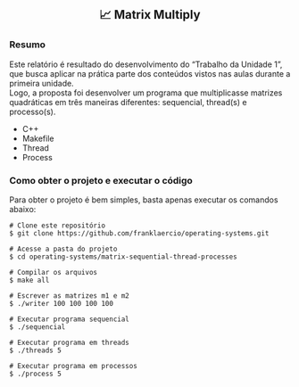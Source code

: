 <h2 align="center"> 
  📈 Matrix Multiply
</h1>

### Resumo

Este relatório é resultado do desenvolvimento do “Trabalho da Unidade 1”, que busca aplicar na prática parte dos conteúdos vistos nas aulas durante a primeira unidade. <br />
Logo, a proposta foi desenvolver um programa que multiplicasse matrizes quadráticas em três maneiras diferentes: sequencial, thread(s) e processo(s). 

- C++
- Makefile
- Thread
- Process

### Como obter o projeto e executar o código

Para obter o projeto é bem simples, basta apenas executar os comandos abaixo:

```
# Clone este repositório
$ git clone https://github.com/franklaercio/operating-systems.git

# Acesse a pasta do projeto
$ cd operating-systems/matrix-sequential-thread-processes

# Compilar os arquivos
$ make all

# Escrever as matrizes m1 e m2
$ ./writer 100 100 100 100

# Executar programa sequencial
$ ./sequencial

# Executar programa em threads
$ ./threads 5

# Executar programa em processos
$ ./process 5
```
